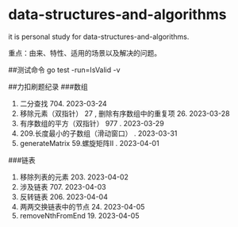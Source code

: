 # data-structures-and-algorithms
it is personal study for data-structures-and-algorithms.

重点：由来、特性、适用的场景以及解决的问题。

##测试命令
go test -run=IsValid -v

##力扣刷题纪录 
###数组
1. 二分查找 704. 2023-03-24
2. 移除元素（双指针） 27 , 删除有序数组中的重复项 26. 2023-03-28
3. 有序数组的平方（双指针） 977 . 2023-03-29
4. 209.长度最小的子数组（滑动窗口） . 2023-03-31
5. generateMatrix 59.螺旋矩阵II . 2023-04-01

###链表
1. 移除列表的元素 203. 2023-04-02
2. 涉及链表 707. 2023-04-03
3. 反转链表 206. 2023-04-04
4. 两两交换链表中的节点 24. 2023-04-05
5. removeNthFromEnd 19. 2023-04-05


